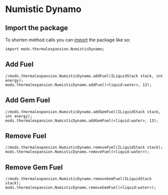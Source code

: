 # Numistic Dynamo

## Import the package

To shorten method calls you can [import](/AdvancedFunctions/Import/) the package like so:

```zenscript
import mods.thermalexpansion.NumisticDynamo;
```

## Add Fuel

```zenscript
//mods.thermalexpansion.NumisticDynamo.addFuel(ILiquidStack stack, int energy);
mods.thermalexpansion.NumisticDynamo.addFuel(<liquid:water>, 13);
```

## Add Gem Fuel

```zenscript
//mods.thermalexpansion.NumisticDynamo.addGemFuel(ILiquidStack stack, int energy);
mods.thermalexpansion.NumisticDynamo.addGemFuel(<liquid:water>, 13);
```

## Remove Fuel

```zenscript
//mods.thermalexpansion.NumisticDynamo.removeFuel(ILiquidStack stack);
mods.thermalexpansion.NumisticDynamo.removeFuel(<liquid:water>);
```

## Remove Gem Fuel

```zenscript
//mods.thermalexpansion.NumisticDynamo.removeGemFuel(ILiquidStack stack);
mods.thermalexpansion.NumisticDynamo.removeGemFuel(<liquid:water>);
```